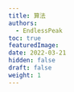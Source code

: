 ```yaml
---
title: 算法
authors:
  - EndlessPeak
toc: true
featuredImage: 
date: 2022-03-21
hidden: false
draft: false
weight: 1
---
```


